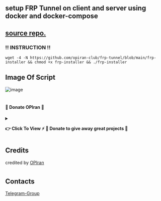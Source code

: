 ## setup FRP Tunnel on client and server using docker and docker-compose

  [source repo.](https://github.com/fatedier/frp)
---------------------------------------------------------------------------------------------------------------------------------------

###  ‼️ INSTRUCTION ‼️

```
wget -4 -N https://github.com/opiran-club/frp-tunnel/blob/main/frp-installer && chmod +x frp-installer && ./frp-installer
```

## Image Of Script
  
![image](https://github.com/opiran-club/frp-tunnel/assets/130220895/44bd67b5-ac20-4694-9012-fd614226642a)

#
#
#

#### 🎁 Donate OPIran 🎁

<details>
 
<summary><p><b> 👉 Click To View <b>⚡️ 🎁 Donate to give away great projects 🎁</b></b></p></summary>
 
 ✅ USDT (ERC20)

🔗 Link : 
 ```

 ```
 
 ✅ TRX (TRC20)
🔗 Link : 
 ```

 ```
</details>


## Credits

credited by [OPIran](https://github.com/opiran-club)
#
## Contacts

[Telegram-Group](https://t,me/OPIranCluB)
